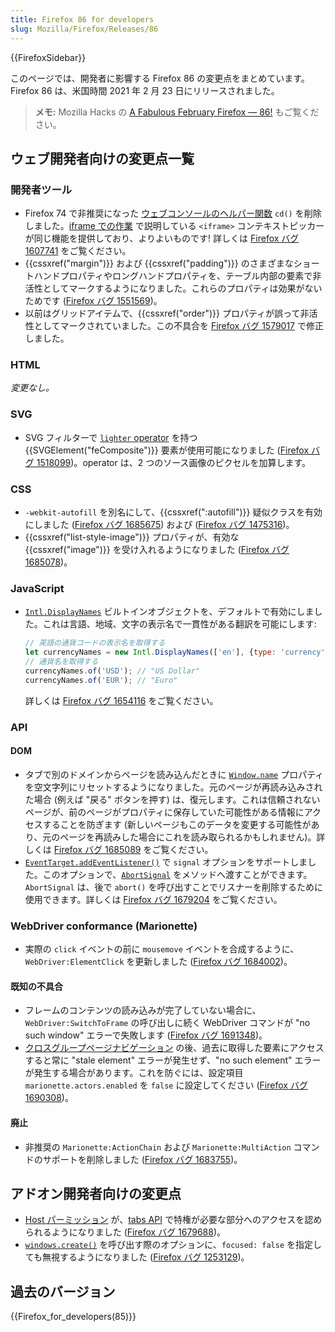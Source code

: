 ```yaml
---
title: Firefox 86 for developers
slug: Mozilla/Firefox/Releases/86
---
```


{{FirefoxSidebar}}

このページでは、開発者に影響する Firefox 86 の変更点をまとめています。Firefox 86 は、米国時間 2021 年 2 月 23 日にリリースされました。

> **メモ:** Mozilla Hacks の [A Fabulous February Firefox — 86!](https://hacks.mozilla.org/2021/02/a-fabulous-february-firefox-86/) もご覧ください。

## ウェブ開発者向けの変更点一覧

### 開発者ツール

- Firefox 74 で非推奨になった [ウェブコンソールのヘルパー関数](/ja/docs/Tools/Web_Console/Helpers) `cd()` を削除しました。[iframe での作業](/ja/docs/Tools/Working_with_iframes) で説明している `<iframe>` コンテキストピッカーが同じ機能を提供しており、よりよいものです! 詳しくは [Firefox バグ 1607741](https://bugzil.la/1607741) をご覧ください。
- {{cssxref("margin")}} および {{cssxref("padding")}} のさまざまなショートハンドプロパティやロングハンドプロパティを、テーブル内部の要素で非活性としてマークするようになりました。これらのプロパティは効果がないためです ([Firefox バグ 1551569](https://bugzil.la/1551569))。
- 以前はグリッドアイテムで、{{cssxref("order")}} プロパティが誤って非活性としてマークされていました。この不具合を [Firefox バグ 1579017](https://bugzil.la/1579017) で修正しました。

### HTML

_変更なし。_

### SVG

- SVG フィルターで [`lighter` operator](/ja/docs/Web/SVG/Attribute/operator#fecomposite) を持つ {{SVGElement("feComposite")}} 要素が使用可能になりました ([Firefox バグ 1518099](https://bugzil.la/1518099))。operator は、2 つのソース画像のピクセルを加算します。

### CSS

- `-webkit-autofill` を別名にして、{{cssxref(":autofill")}} 疑似クラスを有効にしました ([Firefox バグ 1685675](https://bugzil.la/1685675)) および ([Firefox バグ 1475316](https://bugzil.la/1475316))。
- {{cssxref("list-style-image")}} プロパティが、有効な {{cssxref("image")}} を受け入れるようになりました ([Firefox バグ 1685078](https://bugzil.la/1685078))。

### JavaScript

- [`Intl.DisplayNames`](/ja/docs/Web/JavaScript/Reference/Global_Objects/Intl/DisplayNames) ビルトインオブジェクトを、デフォルトで有効にしました。これは言語、地域、文字の表示名で一貫性がある翻訳を可能にします:

  ```js
  // 英語の通貨コードの表示名を取得する
  let currencyNames = new Intl.DisplayNames(['en'], {type: 'currency'});
  // 通貨名を取得する
  currencyNames.of('USD'); // "US Dollar"
  currencyNames.of('EUR'); // "Euro"
  ```

  詳しくは [Firefox バグ 1654116](https://bugzil.la/1654116) をご覧ください。

### API

#### DOM

- タブで別のドメインからページを読み込んだときに [`Window.name`](/ja/docs/Web/API/Window/name) プロパティを空文字列にリセットするようになりました。元のページが再読み込みされた場合 (例えば "戻る" ボタンを押す) は、復元します。これは信頼されないページが、前のページがプロパティに保存していた可能性がある情報にアクセスすることを防ぎます (新しいページもこのデータを変更する可能性があり、元のページを再読みした場合にこれを読み取られるかもしれません)。詳しくは [Firefox バグ 1685089](https://bugzil.la/1685089) をご覧ください。
- [`EventTarget.addEventListener()`](/ja/docs/Web/API/EventTarget/addEventListener) で `signal` オプションをサポートしました。このオプションで、[`AbortSignal`](/ja/docs/Web/API/AbortSignal) をメソッドへ渡すことができます。`AbortSignal` は、後で `abort()` を呼び出すことでリスナーを削除するために使用できます。詳しくは [Firefox バグ 1679204](https://bugzil.la/1679204) をご覧ください。

### WebDriver conformance (Marionette)

- 実際の `click` イベントの前に `mousemove` イベントを合成するように、`WebDriver:ElementClick` を更新しました ([Firefox バグ 1684002](https://bugzil.la/1684002))。

#### 既知の不具合

- フレームのコンテンツの読み込みが完了していない場合に、`WebDriver:SwitchToFrame` の呼び出しに続く WebDriver コマンドが "no such window" エラーで失敗します ([Firefox バグ 1691348](https://bugzil.la/1691348))。
- [クロスグループページナビゲーション](https://firefox-source-docs.mozilla.org/dom/navigation/nav_replace.html#cross-group-navigations) の後、過去に取得した要素にアクセスすると常に "stale element" エラーが発生せず、"no such element" エラーが発生する場合があります。これを防ぐには、設定項目 `marionette.actors.enabled` を `false` に設定してください ([Firefox バグ 1690308](https://bugzil.la/1690308))。

#### 廃止

- 非推奨の `Marionette:ActionChain` および `Marionette:MultiAction` コマンドのサポートを削除しました ([Firefox バグ 1683755](https://bugzil.la/1683755))。

## アドオン開発者向けの変更点

- [Host パーミッション](/ja/docs/Mozilla/Add-ons/WebExtensions/manifest.json/permissions#host_permissions) が、[tabs API](/ja/docs/Mozilla/Add-ons/WebExtensions/API/tabs) で特権が必要な部分へのアクセスを認められるようになりました ([Firefox バグ 1679688](https://bugzil.la/1679688))。
- [`windows.create()`](/ja/docs/Mozilla/Add-ons/WebExtensions/API/windows/create) を呼び出す際のオプションに、`focused: false` を指定しても無視するようになりました ([Firefox バグ 1253129](https://bugzil.la/1253129))。

## 過去のバージョン

{{Firefox_for_developers(85)}}
